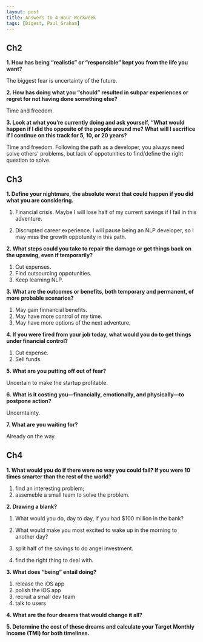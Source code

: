 ```yaml
---
layout: post
title: Answers to 4-Hour Workweek
tags: [Digest, Paul_Graham]
---
```


## Ch2

__1. How has being “realistic” or “responsible” kept you from the life you want?__

The biggest fear is uncertainty of the future.

__2. How has doing what you “should” resulted in subpar experiences or regret for not having done something else?__

Time and freedom.

__3. Look at what you’re currently doing and ask yourself, “What would happen if I did the opposite of the people around me? What will I sacrifice if I continue on this track for 5, 10, or 20 years?__

Time and freedom. Following the path as a developer, you always need solve others' problems, but lack of oppotunities to find/define the right question to solve.

## Ch3 

__1. Define your nightmare, the absolute worst that could happen if you did what you are considering.__

1. Financial crisis. Maybe I will lose half of my current savings if I fail in this adventure.

2. Discrupted career experience. I will pause being an NLP developer, so I may miss the growth oppotunity in this path.

__2. What steps could you take to repair the damage or get things back on the upswing, even if temporarily?__

1. Cut expenses.
2. Find outsourcing oppotunities.
3. Keep learning NLP.

__3. What are the outcomes or benefits, both temporary and permanent, of more probable scenarios?__

1. May gain finnancial benefits.
2. May have more control of my time.
3. May have more options of the next adventure.

__4. If you were fired from your job today, what would you do to get things under financial control?__

1. Cut expense.
2. Sell funds.

__5. What are you putting off out of fear?__

Uncertain to make the startup profitable.

__6. What is it costing you—financially, emotionally, and physically—to postpone action?__

Uncerntainty.

__7. What are you waiting for?__

Already on the way.

## Ch4

__1. What would you do if there were no way you could fail? If you were 10 times smarter than the rest of the world?__

1. find an interesting problem;
2. assemeble a small team to solve the problem.

__2. Drawing a blank?__

   1. What would you do, day to day, if you had $100 million in the bank?
   2. What would make you most excited to wake up in the morning to another day?

1. split half of the savings to do angel investment.
2. find the right thing to deal with.

__3. What does “being” entail doing?__

1. release the iOS app
2. polish the iOS app
3. recruit a small dev team
4. talk to users 

__4. What are the four dreams that would change it all?__



__5. Determine the cost of these dreams and calculate your Target Monthly Income (TMI) for both timelines.__